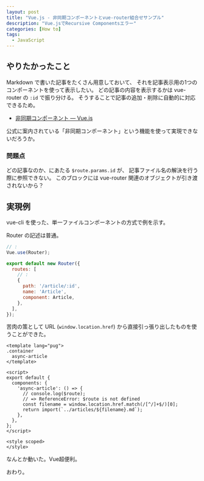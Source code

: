 ```yaml
---
layout: post
title: "Vue.js - 非同期コンポーネントとvue-router組合せサンプル"
description: "Vue.jsでRecursive Componentsエラー"
categories: [How to]
tags:
  - JavaScript
---
```


## やりたかったこと

Markdown で書いた記事をたくさん用意しておいて、
それを記事表示用の1つのコンポーネントを使って表示したい。
どの記事の内容を表示するかは vue-router の `:id` で振り分ける。
そうすることで記事の追加・削除に自動的に対応できるため。

- [非同期コンポーネント — Vue\.js](https://jp.vuejs.org/v2/guide/components.html#非同期コンポーネント)

公式に案内されている「非同期コンポーネント」という機能を使って実現できないだろうか。


### 問題点

どの記事なのか、にあたる `$route.params.id` が、
記事ファイル名の解決を行う際に参照できない。
このブロックには vue-router 関連のオブジェクトが引き渡されないから？


## 実現例

vue-cli を使った、単一ファイルコンポーネントの方式で例を示す。

Router の記述は普通。

```js
// :
Vue.use(Router);

export default new Router({
  routes: [
    // :
    {
      path: '/article/:id',
      name: 'Article',
      component: Article,
    },
  ],
});
```

苦肉の策として URL (`window.location.href`) から直接引っ張り出したものを使うことができた。

```jade
<template lang="pug">
.container
  async-article
</template>

<script>
export default {
  components: {
    'async-article': () => {
      // console.log($route);
      // => ReferenceError: $route is not defined
      const filename = window.location.href.match(/[^/]+$/)[0];
      return import(`../articles/${filename}.md`);
    },
  },
};
</script>

<style scoped>
</style>
```

なんとか動いた。Vue超便利。

おわり。
